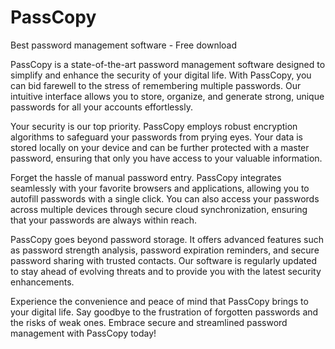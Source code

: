# PassCopy
Best password management software - Free download

PassCopy is a state-of-the-art password management software designed to simplify and enhance the security of your digital life. With PassCopy, you can bid farewell to the stress of remembering multiple passwords. Our intuitive interface allows you to store, organize, and generate strong, unique passwords for all your accounts effortlessly.

Your security is our top priority. PassCopy employs robust encryption algorithms to safeguard your passwords from prying eyes. Your data is stored locally on your device and can be further protected with a master password, ensuring that only you have access to your valuable information.

Forget the hassle of manual password entry. PassCopy integrates seamlessly with your favorite browsers and applications, allowing you to autofill passwords with a single click. You can also access your passwords across multiple devices through secure cloud synchronization, ensuring that your passwords are always within reach.

PassCopy goes beyond password storage. It offers advanced features such as password strength analysis, password expiration reminders, and secure password sharing with trusted contacts. Our software is regularly updated to stay ahead of evolving threats and to provide you with the latest security enhancements.

Experience the convenience and peace of mind that PassCopy brings to your digital life. Say goodbye to the frustration of forgotten passwords and the risks of weak ones. Embrace secure and streamlined password management with PassCopy today!

